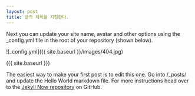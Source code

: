 ```yaml
---
layout: post
title: 글의 제목을 지칭한다.
---
```


Next you can update your site name, avatar and other options using the _config.yml file in the root of your repository (shown below).

![_config.yml]({{ site.baseurl }}/images/404.jpg)

({{ site.baseurl }})

The easiest way to make your first post is to edit this one. Go into /_posts/ and update the Hello World markdown file. For more instructions head over to the [Jekyll Now repository](https://github.com/barryclark/jekyll-now) on GitHub.
